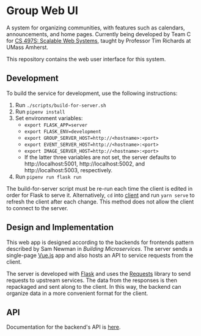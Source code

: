 # Group Web UI
A system for organizing communities, with features such as calendars,
announcements, and home pages. Currently being developed by Team C for
[CS 497S: Scalable Web Systems][1], taught by Professor Tim Richards at
UMass Amherst.

This repository contains the web user interface for this system.

## Development
To build the service for development, use the following instructions:

1. Run `./scripts/build-for-server.sh`
2. Run `pipenv install`
3. Set environment variables:
    - `export FLASK_APP=server`
    - `export FLASK_ENV=development`
    - `export GROUP_SERVER_HOST=http://<hostname>:<port>`
    - `export EVENT_SERVER_HOST=http://<hostname>:<port>`
    - `export IMAGE_SERVER_HOST=http://<hostname>:<port>`
    - If the latter three variables are not set, the server defaults to
    http://localhost:5001, http://localhost:5002, and
    http://localhost:5003, respectively.
4. Run `pipenv run flask run`

The build-for-server script must be re-run each time the client is
edited in order for Flask to serve it. Alternatively, `cd` into
[client](client) and run `yarn serve` to refresh the client after each
change. This method does not allow the client to connect to the server.

## Design and Implementation
This web app is designed according to the backends for frontends
pattern described by Sam Newman in *Building Microservices*. The server
sends a single-page [Vue.js](https://vuejs.org/) app and also hosts an
API to service requests from the client.

The server is developed with [Flask](https://flask.palletsprojects.com/)
and uses the [Requests](https://requests.readthedocs.io/) library to
send requests to upstream services. The data from the responses is then
repackaged and sent along to the client. In this way, the backend can
organize data in a more convenient format for the client.

## API
Documentation for the backend's API is [here](server/README.md).

[1]: https://sites.google.com/cs.umass.edu/compsci-497s-f20-submissions
